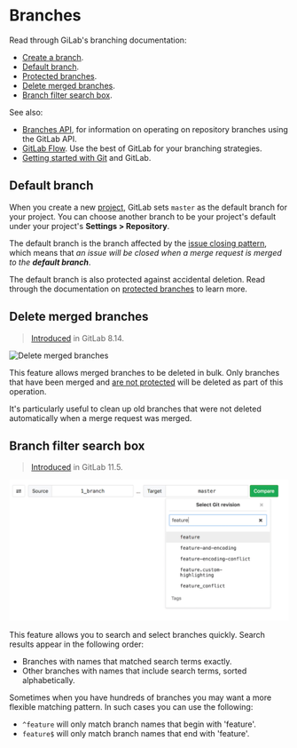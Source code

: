 # Branches

Read through GiLab's branching documentation:

- [Create a branch](../web_editor.md#create-a-new-branch).
- [Default branch](#default-branch).
- [Protected branches](../../protected_branches.md#protected-branches).
- [Delete merged branches](#delete-merged-branches).
- [Branch filter search box](#branch-filter-search-box).

See also:

- [Branches API](../../../../api/branches.md), for information on operating on repository branches using the GitLab API.
- [GitLab Flow](../../../../university/training/gitlab_flow.md). Use the best of GitLab for your branching strategies.
- [Getting started with Git](../../../../topics/git/index.md) and GitLab.

## Default branch

When you create a new [project](../../index.md), GitLab sets `master` as the default
branch for your project. You can choose another branch to be your project's
default under your project's **Settings > Repository**.

The default branch is the branch affected by the
[issue closing pattern](../../issues/automatic_issue_closing.md),
which means that _an issue will be closed when a merge request is merged to
the **default branch**_.

The default branch is also protected against accidental deletion. Read through
the documentation on [protected branches](../../protected_branches.md#protected-branches)
to learn more.

## Delete merged branches

> [Introduced](https://gitlab.com/gitlab-org/gitlab-ce/merge_requests/6449) in GitLab 8.14.

![Delete merged branches](img/delete_merged_branches.png)

This feature allows merged branches to be deleted in bulk. Only branches that
have been merged and [are not protected](../../protected_branches.md) will be deleted as part of
this operation.

It's particularly useful to clean up old branches that were not deleted
automatically when a merge request was merged.

## Branch filter search box

> [Introduced](https://gitlab.com/gitlab-org/gitlab-ce/merge_requests/22166) in GitLab 11.5.

![Branch filter search box](img/branch_filter_search_box.png)

This feature allows you to search and select branches quickly. Search results appear in the following order:

- Branches with names that matched search terms exactly.
- Other branches with names that include search terms, sorted alphabetically.

Sometimes when you have hundreds of branches you may want a more flexible matching pattern. In such cases you can use the following:

- `^feature` will only match branch names that begin with 'feature'.
- `feature$` will only match branch names that end with 'feature'.
